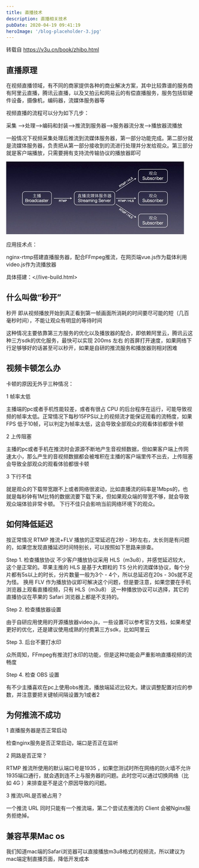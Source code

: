 ```yaml
---
title: 直播技术
description: 直播相关技术
pubDate: 2020-04-19 09:41:19
heroImage: '/blog-placeholder-3.jpg'
---
```


转载自 <https://v3u.cn/book/zhibo.html>

## 直播原理

在视频直播领域，有不同的商家提供各种的商业解决方案，其中比较靠谱的服务商有阿里云直播，腾讯云直播，以及又拍云和网易云的有偿直播服务，服务包括软硬件设备，摄像机，编码器，流媒体服务器等

视频直播的流程可以分为如下几步：

采集 —>处理—>编码和封装—>推流到服务器—>服务器流分发—>播放器流播放

一般情况下视频采集处理后推流到流媒体服务器，第一部分功能完成。第二部分就是流媒体服务器，负责把从第一部分接收到的流进行处理并分发给观众。第三部分就是客户端播放，只需要拥有支持流传输协议的播放器即可

![zhibo](./assets/zhibo.jpg)

应用技术点：

nginx-rtmp搭建直播服务器，配合FFmpeg推流，在网页端vue.js作为载体利用video.js作为流播放器

具体搭建：<//live-build.html>

## 什么叫做“秒开”

秒开 即从视频播放开始到真正看到第一帧画面所消耗的时间要尽可能的短（几百毫秒时间），不能让观众有明显的等待时间

这种情况主要依靠第三方服务的优化以及播放器的配合，即依赖阿里云，腾讯云这种三方sdk的优化服务，最快可以实现 200ms 左右 的首屏打开速度，如果网络下行足够够好的话甚至可以秒开，如果是自研的推流服务和播放器则相对困难

## 视频卡顿怎么办

卡顿的原因无外乎三种情况：

1 帧率太低

主播端的pc或者手机性能较差，或者有很占 CPU 的后台程序在运行，可能导致视频的帧率太低。正常情况下每秒15FPS以上的视频流才能保证观看的流畅度，如果 FPS 低于10帧，可以判定为帧率太低，这会导致全部观众的观看体验都很卡顿

2 上传阻塞

主播的pc或者手机在推流时会源源不断地产生音视频数据，但如果客户端上传网速太小，那么产生的音视频数据都会被堆积在主播的客户端里传不出去，上传阻塞会导致全部观众的观看体验都很卡顿

3 下行不佳

就是观众的下载带宽跟不上或者网络很波动，比如直播流的码率是1Mbps的，也就是每秒钟有1M比特的数据流要下载下来，但如果观众端的带宽不够，就会导致观众端体验非常卡顿。 下行不佳只会影响当前网络环境下的观众。

## 如何降低延迟

按正常情况 RTMP 推流+FLV 播放的正常延迟在2秒 - 3秒左右，太长则是有问题的，如果您发现直播延迟时间特别长，可以按照如下思路来排查。

Step 1. 检查播放协议 不少客户播放协议采用 HLS（m3u8），并感觉延迟较大，这个是正常的。苹果主推的 HLS 是基于大颗粒的 TS 分片的流媒体协议，每个分片都有5s以上的时长，分片数量一般为3个 - 4个，所以总延迟在20s - 30s就不足为怪。 换用 FLV 作为播放协议即可解决这个问题，但是要注意，如果您要在手机浏览器上观看直播视频，只有 HLS（m3u8） 这一种播放协议可以选择，其它的直播协议在苹果的 Safari 浏览器上都是不支持的。

Step 2. 检查播放器设置

由于自研应用使用的开源播放器video.js，一些设置可以参考官方文档，如果希望更好的优化，还是建议使用成熟的付费第三方sdk，比如阿里云

Step 3. 后台不要打水印

众所周知，FFmpeg有推流打水印的功能，但是这种功能会严重影响直播视频的流畅度

Step 4. 检查 OBS 设置

有不少主播喜欢在pc上使用obs推流，播放端延迟比较大。建议调整配置对应的参数，并注意要把关键帧间隔设置为1或者2

## 为何推流不成功

1 直播服务器是否正常启动

检查nginx服务是否正常启动，端口是否正在监听

2 网路是否正常？

RTMP 推流所使用的默认端口号是1935 ，如果您测试时所在网络的防火墙不允许1935端口通行，就会遇到连不上与服务器的问题。此时您可以通过切换网络（比如 4G ）来排查是不是这个原因导致的问题。

3 推流URL是否被占用？

一个推流 URL 同时只能有一个推流端，第二个尝试去推流的 Client 会被Nginx服务拒绝掉。

## 兼容苹果Mac os

我们知道mac端的Safari浏览器可以直接播放m3u8格式的视频流，所以建议为mac端定制直播页面，降低开发成本
